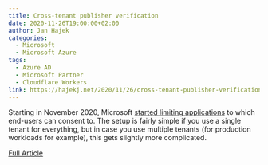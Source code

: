 ```yaml
---
title: Cross-tenant publisher verification
date: 2020-11-26T19:00:00+02:00
author: Jan Hajek
categories:
  - Microsoft
  - Microsoft Azure
tags:
  - Azure AD
  - Microsoft Partner
  - Cloudflare Workers
link: https://hajekj.net/2020/11/26/cross-tenant-publisher-verification/
---
```


Starting in November 2020, Microsoft [started limiting applications](https://techcommunity.microsoft.com/t5/azure-active-directory-identity/publisher-verification-and-app-consent-policies-are-now/ba-p/1257374) to which end-users can consent to. The setup is fairly simple if you use a single tenant for everything, but in case you use multiple tenants (for production workloads for example), this gets slightly more complicated.

[Full Article](https://hajekj.net/2020/11/26/cross-tenant-publisher-verification/)